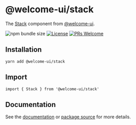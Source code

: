 # @welcome-ui/stack

The [Stack](https://welcome-ui.com/components/stack) component from [@welcome-ui](https://welcome-ui.com).

![npm bundle size](https://img.shields.io/bundlephobia/minzip/@welcome-ui/stack) [![License](https://img.shields.io/npm/l/welcome-ui.svg)](https://github.com/WTTJ/welcome-ui/blob/master/LICENSE) [![PRs Welcome](https://img.shields.io/badge/PRs-welcome-mediumspringgreen.svg)](ttps://github.com/WTTJ/welcome-ui/blob/master/CONTRIBUTING.mdx)

## Installation

    yarn add @welcome-ui/stack

## Import

    import { Stack } from '@welcome-ui/stack'

## Documentation

See the [documentation](https://welcome-ui.com/components/stack) or [package source](https://github.com/WTTJ/welcome-ui/tree/master/packages/Stack) for more details.
